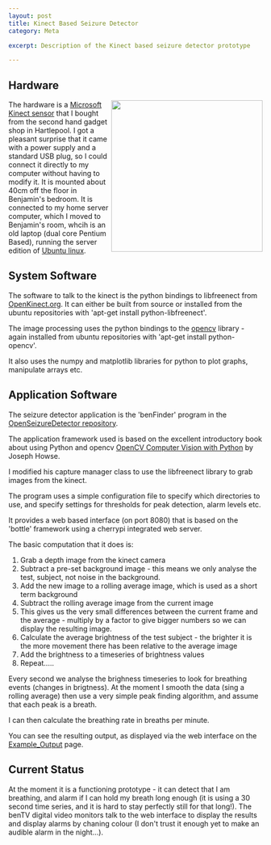 ```yaml
---
layout: post
title: Kinect Based Seizure Detector
category: Meta

excerpt: Description of the Kinect based seizure detector prototype

---
```





<h2>Hardware</h2>
<a href="{{site.baseurl}}/resources/img/kinect_installed.jpg">
  <img style="width:300px;float:right" 
       src="{{site.baseurl}}/resources/img/kinect_installed.jpg">
</a>
The hardware is a <a href="http://en.wikipedia.org/wiki/Kinect">Microsoft Kinect sensor</a> that I bought from the second hand gadget shop in Hartlepool.
I got a pleasant surprise that it came with a power supply and a standard USB plug, so I could connect it directly to my computer without having to modify it.
It is mounted about 40cm off the floor in Benjamin's bedroom.
It is connected to my home server computer, which I moved to Benjamin's room, whcih is an old laptop (dual core Pentium Based), running the server edition of <a href="http://ubuntu.com">Ubuntu linux</a>.


<h2>System Software</h2>
The software to talk to the kinect is the python bindings to libfreenect from <a href="http://openkinect.org">OpenKinect.org</a>.  It can either be built from source or installed from the ubuntu repositories with 'apt-get install python-libfreenect'.

The image processing uses the python bindings to the <a href="http://opencv.org">opencv</a> library - again installed from ubuntu repositories with 'apt-get install python-opencv'.

It also uses the numpy and matplotlib libraries for python to plot graphs, manipulate arrays etc.

<h2>Application Software</h2>
The seizure detector application is the 'benFinder' program in the <a href="https://github.com/jones139/OpenSeizureDetector">OpenSeizureDetector repository</a>.

The application framework used is based on the excellent introductory book
about using Python and opencv <a href="http://www.packtpub.com/opencv-computer-vision-with-python/book)">OpenCV Computer Vision with Python</a> by
Joseph Howse.

I modified his capture manager class to use the libfreenect library to grab images from the kinect.

The program uses a simple configuration file to specify which directories to use, and specify settings for thresholds for peak detection, alarm levels etc.

It provides a web based interface (on port 8080) that is based on the 'bottle' framework using a cherrypi integrated web server.

The basic computation that it does is:
<ol>
<li>Grab a depth image from the kinect camera</li>
<li>Subtract a pre-set background image - this means we only analyse the test, subject, not noise in the background.</li>
<li>Add the new image to a rolling average image, which is used as a short term background</li>
<li>Subtract the rolling average image from the current image</li>
<li>This gives us the very small differences between the current frame and the average - multiply by a factor to give bigger numbers so we can display the resulting image.</li>
<li>Calculate the average brightness of the test subject - the brighter it is the more movement there has been relative to the average image</a>
<li>Add the brightness to a timeseries of brightness values</li>
<li>Repeat.....</li>
</ol>

Every second we analyse the brighness timeseries to look for breathing events 
(changes in brigtness).  At the moment I smooth the data (sing a rolling average) then use a very simple peak finding algorithm, and assume that each peak is a breath.

I can then calculate the breathing rate in breaths per minute.

You can see the resulting output, as displayed via the web interface on the <a href="{{site.baseurl}}/meta/2014/01/12/Example_Output/">Example_Output</a> page.

<h2>Current Status</h2>
At the moment it is a functioning prototype - it can detect that I am breathing,
 and alarm if I can hold my breath long enough (it is using a 30 second time 
series, and it is hard to stay perfectly still for that long!).
The benTV digital video monitors talk to the web interface to display the 
results and display alarms by chaning colour (I don't trust it enough yet to 
make an audible alarm in the night...).
